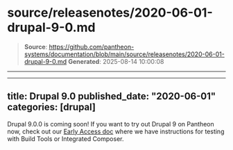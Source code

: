 # source/releasenotes/2020-06-01-drupal-9-0.md

> **Source**: https://github.com/pantheon-systems/documentation/blob/main/source/releasenotes/2020-06-01-drupal-9-0.md
> **Generated**: 2025-08-14 10:00:08

---

---
title: Drupal 9.0
published_date: "2020-06-01"
categories: [drupal]
---
Drupal 9.0.0 is coming soon! If you want to try out Drupal 9 on Pantheon now, check out our [Early Access doc](/drupal) where we have instructions for testing with Build Tools or Integrated Composer.
